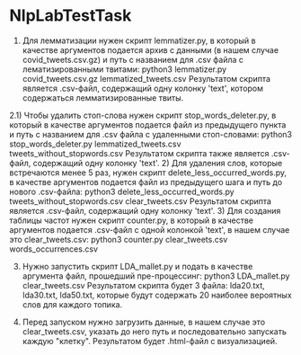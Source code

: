 # NlpLabTestTask
1. Для лемматизации нужен скрипт lemmatizer.py, в который в качестве аргументов подается архив с данными (в нашем случае covid_tweets.csv.gz) и путь с названием для .csv файла с лематизированными твитами:
python3 lemmatizer.py covid_tweets.csv.gz lemmatized_tweets.csv
Результатом скрипта является .csv-файл, содержащий одну колонку 'text',  котором содержаться лемматизированные твиты.

2.1) Чтобы удалить стоп-слова нужен скрипт stop_words_deleter.py, в который в качестве аргументов подается файл из предыдущего пункта и путь с названием для .csv файла с удаленными стоп-словами:
python3 stop_words_deleter.py lemmatized_tweets.csv tweets_without_stopwords.csv
Результатом скрипта также является .csv-файл, содержащий одну колонку 'text'.
2) Для удаления слов, которые встречаются менее 5 раз, нужен скрипт delete_less_occurred_words.py, в качестве аргументов подается файл из предыдущего шага и путь до нового .csv-файла:
python3 delete_less_occurred_words.py tweets_without_stopwords.csv clear_tweets.csv
Результатом скрипта является .csv-файл, содержащий одну колонку 'text'.
3) Для создания таблицы частот нужен скрипт counter.py, в который в качестве аргументов подается .csv-файл с одной колонкой 'text', в нашем случае это clear_tweets.csv:
python3 counter.py clear_tweets.csv words_occurrences.csv

3. Нужно запустить скрипт LDA_mallet.py и подать в качестве аргумента файл, прошедший пре-процессинг:
python3 LDA_mallet.py clear_tweets.csv
Результатом скрипта будет 3 файла: lda20.txt, lda30.txt, lda50.txt, которые будут содержать 20 наиболее вероятных слов для каждого топика.

4. Перед запуском нужно загрузить данные, в нашем случае это clear_tweets.csv, указать до него путь и последовательно запускать каждую "клетку". Результатом будет .html-файл с визуализацией.
